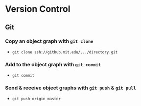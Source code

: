 # Version Control

## Git

### Copy an object graph with `git clone`
- `git clone ssh://github.mit.edu/.../directory.git`

### Add to the object graph with `git commit` 
- `git commit`

### Send & receive object graphs with `git push` & `git pull`
- `git push origin master`
 
